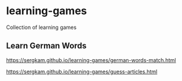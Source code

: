 # learning-games
Collection of learning games 

## Learn German Words

https://sergkam.github.io/learning-games/german-words-match.html

https://sergkam.github.io/learning-games/guess-articles.html

